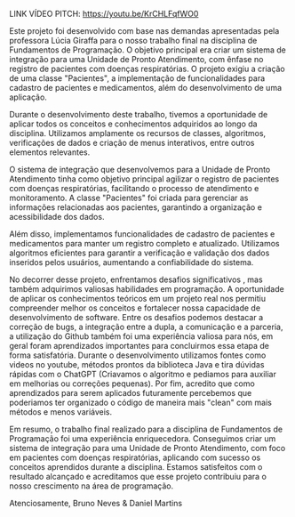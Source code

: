 LINK VÍDEO PITCH: https://youtu.be/KrCHLFqfWO0

Este projeto foi desenvolvido com base nas demandas apresentadas pela professora Lúcia Giraffa para o nosso trabalho final na disciplina de Fundamentos de Programação. O objetivo principal era criar um sistema de integração para uma Unidade de Pronto Atendimento, com ênfase no registro de pacientes com doenças respiratórias. O projeto exigiu a criação de uma classe "Pacientes", a implementação de funcionalidades para cadastro de pacientes e medicamentos, além do desenvolvimento de uma aplicação.

Durante o desenvolvimento deste trabalho, tivemos a oportunidade de aplicar todos os conceitos e conhecimentos adquiridos ao longo da disciplina. Utilizamos amplamente os recursos de classes, algoritmos, verificações de dados e criação de menus interativos, entre outros elementos relevantes.

O sistema de integração que desenvolvemos para a Unidade de Pronto Atendimento tinha como objetivo principal agilizar o registro de pacientes com doenças respiratórias, facilitando o processo de atendimento e monitoramento. A classe "Pacientes" foi criada para gerenciar as informações relacionadas aos pacientes, garantindo a organização e acessibilidade dos dados.

Além disso, implementamos funcionalidades de cadastro de pacientes e medicamentos para manter um registro completo e atualizado. Utilizamos algoritmos eficientes para garantir a verificação e validação dos dados inseridos pelos usuários, aumentando a confiabilidade do sistema.

No decorrer desse projeto, enfrentamos desafios significativos , mas também adquirimos valiosas habilidades em programação. A oportunidade de aplicar os conhecimentos teóricos em um projeto real nos permitiu compreender melhor os conceitos e fortalecer nossa capacidade de desenvolvimento de software. Entre os desafios podemos destacar a correção de bugs, a integração entre a dupla, a comunicação e a parceria, a utilização do Github também foi uma experiência valiosa para nós, em geral foram aprendizados importantes para concluirmos essa etapa de forma satisfatória. Durante o desenvolvimento utilizamos fontes como videos no youtube, métodos prontos da biblioteca Java e tira dúvidas rápidas com o ChatGPT (Criavamos o algoritmo e pediamos para auxiliar em melhorias ou correções pequenas). Por fim, acredito que como aprendizados para serem aplicados futuramente percebemos que poderiamos ter organizado o código de maneira mais "clean" com mais métodos e menos variáveis.

Em resumo, o trabalho final realizado para a disciplina de Fundamentos de Programação foi uma experiência enriquecedora. Conseguimos criar um sistema de integração para uma Unidade de Pronto Atendimento, com foco em pacientes com doenças respiratórias, aplicando com sucesso os conceitos aprendidos durante a disciplina. Estamos satisfeitos com o resultado alcançado e acreditamos que esse projeto contribuiu para o nosso crescimento na área de programação.

Atenciosamente, Bruno Neves & Daniel Martins
